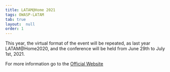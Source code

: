 ```yaml
---
title: LATAM@Home 2021
tags: OWASP-LATAM
tab: true
layout:  null
order: 1
---
```


This year, the virtual format of the event will be repeated, as last year LATAM@Home2020, and the conference will be held from June 29th to July 1st, 2021.

For more information go to the [Official Website](https://owasp.org/www-event-2021-latam-at-home/)
